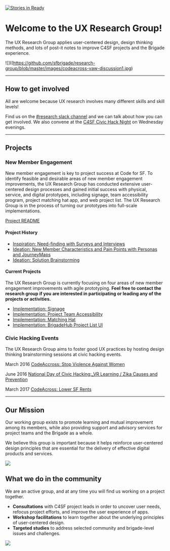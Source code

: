 [![Stories in Ready](https://badge.waffle.io/sfbrigade/research-group.png?label=ready&title=Ready)](https://waffle.io/sfbrigade/research-group)
# Welcome to the UX Research Group!

The UX Research Group applies user-centered design, design thinking methods, and lots of post-it notes to improve C4SF projects and the Brigade experience. 

![]((https://github.com/sfbrigade/research-group/blob/master/images/codeacross-vaw-discussion1.jpg)

---

## How to get involved

All are welcome because UX research involves many different skills and skill levels! 

Find us on the [#research slack channel](https://sfbrigade.slack.com/?redir=%2Farchives%2Fresearch) and we can talk about how you can get involved. We also convene at the [C4SF Civic Hack Night](http://codeforsanfrancisco.org/events/) on Wednesday evenings.

---

## Projects

### New Member Engagement

New member engagement is key to project success at Code for SF. To identify feasible and desirable areas of new member engagement improvements, the UX Research Group has conducted extensive user-centered design processes and gained initial success with physical, service, and digital prototypes, including signage, team accessibility program, project matching hat app, and web project list. The UX Research Group is in the process of turning our prototypes into full-scale implementations.	

[Project README](https://github.com/sfbrigade/research-group/projects/NewMemberEngagement)

#### Project History

+ [Inspiration: Need-finding with Surveys and Interviews](https://github.com/sfbrigade/research-group/tree/master/projects/NewMemberEngagement/1-1_Inspiration_Interviews-Serveys-NeedFindings)
+ [Ideation: New Member Characteristics and Pain Points with Personas and JourneyMaps](https://github.com/sfbrigade/research-group/tree/master/projects/NewMemberEngagement/2-1_Ideation_Personas-JourneyMaps-PainPoints)
+ [Ideation: Solution Brainstorming](https://github.com/sfbrigade/research-group/tree/master/projects/NewMemberEngagement/2-2_Ideation_BrainstormSolutions)

#### Current Projects

The UX Research Group is currently focusing on four areas of new member engagement improvements with agile prototyping. **Feel free to contact the research group if you are interested in participating or leading any of the projects or activities.**

+ [Implementation: Signage](https://github.com/sfbrigade/research-group/tree/master/projects/NewMemberEngagement/3-1_Implementation_Signage)
+ [Implementation: Project Team Accessibility](https://github.com/sfbrigade/research-group/tree/master/projects/NewMemberEngagement/3-2_Implementation_TeamAccessibility)
+ [Implementation: Matching Hat](https://github.com/sfbrigade/research-group/tree/master/projects/NewMemberEngagement/3-3_Implementation_ProjectMatchingHat)
+ [Implementation: BrigadeHub Project List UI](https://github.com/sfbrigade/research-group/tree/master/projects/NewMemberEngagement/3-4_Implementation_BrigadehubProjectList)

### Civic Hacking Events

The UX Research Group aims to foster good UX practices by hosting design thinking brainstorming sessions at civic hacking events.

March 2016 [CodeAccross: Stop Violence Against Women](https://github.com/sfbrigade/research-group/tree/master/projects/CivicHackingEvents/CodeAccross_StopViolenceAgainstWomen_201603)

June 2016 [National Day of Civic Hacking:_VR Learning / Zika Causes and Prevention](https://github.com/sfbrigade/research-group/tree/master/projects/CivicHackingEvents/NationalDayofCivicHacking_VRLearningZikaCausesPrevention_201606)

March 2017 [CodeAcross: Lower SF Rents](https://github.com/sfbrigade/research-group/tree/master/projects/CivicHackingEvents/CodeAcross_LowerSFRents_201703)

---

## Our Mission

Our working group exists to promote learning and mutual improvement among its members, while also providing support and advisory services for project teams and the Brigade as a whole. 

We believe this group is important because it helps reinforce user-centered design principles that are essential for the delivery of effective digital products and services.

![](https://github.com/sfbrigade/research-group/blob/master/images/codeacross-vaw-postit-notes.jpg)


## What we do in the community

We are an active group, and at any time you will find us working on a project together.

+ **Consultations** with C4SF project leads in order to uncover user needs, refocus project efforts, and improve the user experience of apps.
+ **Workshop facilitations** to learn together about the underlying principles of user-centered design.
+ **Targeted studies** to address selected community and brigade-level issues and challenges.

![](https://github.com/sfbrigade/research-group/blob/master/images/codeacross-vaw-discussion2.jpg)


